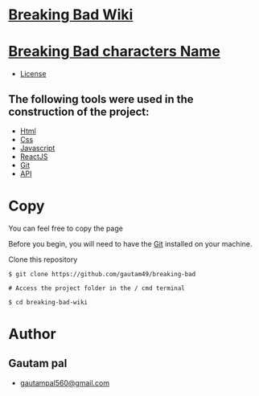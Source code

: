 # [Breaking Bad Wiki](https://gautam49.github.io/breaking-bad-wiki/)
# [Breaking Bad characters Name](https://gautam49.github.io/breaking-bad/)

- [License](https://github.com/gautam49/breaking-bad/blob/master/License)

## The following tools were used in the construction of the project:

- [Html](https://developer.mozilla.org/pt-BR/docs/Web/HTML)
- [Css](https://developer.mozilla.org/pt-BR/docs/Web/Css)
- [Javascript](https://developer.mozilla.org/pt-BR/docs/Web/Javascript)
- [ReactJS](https://reactjs.org/community/support.html)
- [Git](https://git-scm.com/)
- [API](https://breakingbadapi.com/)

# Copy
You can feel free to copy the page

Before you begin, you will need to have the [Git](https://git-scm.com) installed on your machine.

Clone this repository

```
$ git clone https://github.com/gautam49/breaking-bad

# Access the project folder in the / cmd terminal

$ cd breaking-bad-wiki
```
# Author
## Gautam pal


- [gautampal560@gmail.com](mailto:gautampal560@gmail.com)

